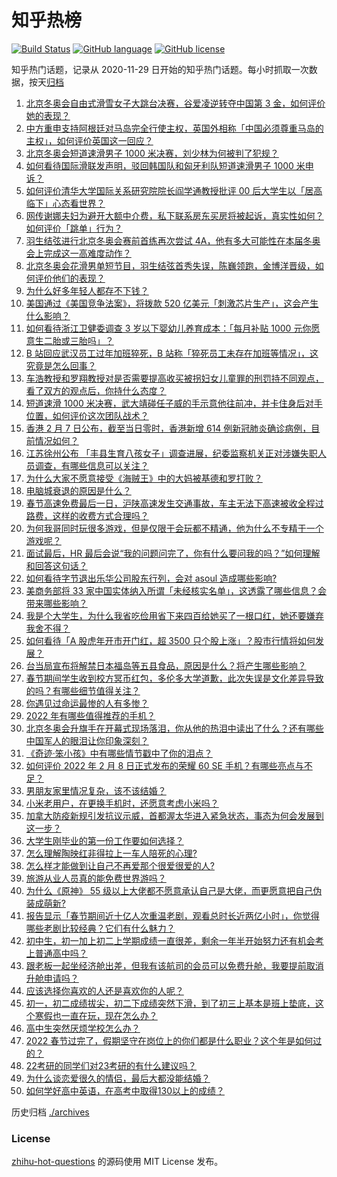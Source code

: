 # 知乎热榜
[![Build Status](https://github.com/ToWeLong/zhihu-hot-questions/workflows/CI/badge.svg)](https://github.com/ToWeLong/zhihu-hot-questions/actions)
[![GitHub language](https://img.shields.io/badge/language-golang-orange.svg)](https://golang.org/)
[![GitHub license](https://img.shields.io/github/license/ToWeLong/zhihu-hot-questions)](https://github.com/ToWeLong/zhihu-hot-questions/blob/main/LICENSE)

知乎热门话题，记录从 2020-11-29 日开始的知乎热门话题。每小时抓取一次数据，按天[归档](./archives)

<!-- BEGIN -->

1. [北京冬奥会自由式滑雪女子大跳台决赛，谷爱凌逆转夺中国第 3 金，如何评价她的表现？](https://www.zhihu.com/question/515326463)
1. [中方重申支持阿根廷对马岛完全行使主权，英国外相称「中国必须尊重马岛的主权」，如何评价英国这一回应？](https://www.zhihu.com/question/515199407)
1. [北京冬奥会短道速滑男子 1000 米决赛，刘少林为何被判了犯规？](https://www.zhihu.com/question/515248775)
1. [如何看待国际滑联发声明，驳回韩国队和匈牙利队短道速滑男子 1000 米申诉？](https://www.zhihu.com/question/515318079)
1. [如何评价清华大学国际关系研究院院长阎学通教授批评 00 后大学生以「居高临下」心态看世界？](https://www.zhihu.com/question/513049793)
1. [网传谢娜夫妇为避开大额中介费，私下联系房东买房将被起诉，真实性如何？如何评价「跳单」行为？](https://www.zhihu.com/question/515323003)
1. [羽生结弦进行北京冬奥会赛前首练再次尝试 4A，他有多大可能性在本届冬奥会上完成这一高难度动作？](https://www.zhihu.com/question/515209837)
1. [北京冬奥会花滑男单短节目，羽生结弦首秀失误，陈巍领跑，金博洋晋级，如何评价他们的表现？](https://www.zhihu.com/question/515320923)
1. [为什么好多年轻人都存不下钱？](https://www.zhihu.com/question/329037289)
1. [美国通过《美国竞争法案》，将拨款 520 亿美元「刺激芯片生产」，这会产生什么影响？](https://www.zhihu.com/question/515186903)
1. [如何看待浙江卫健委调查 3 岁以下婴幼儿养育成本：「每月补贴 1000 元你愿意生二胎或三胎吗」？](https://www.zhihu.com/question/515211233)
1. [B 站回应武汉员工过年加班猝死，B 站称「猝死员工未存在加班等情况」，这究竟是怎么回事？](https://www.zhihu.com/question/515191099)
1. [车浩教授和罗翔教授对是否需要提高收买被拐妇女儿童罪的刑罚持不同观点，看了双方的观点后，你持什么态度？](https://www.zhihu.com/question/515241997)
1. [短道速滑 1000 米决赛，武大靖碰任子威的手示意他往前冲，并卡住身后对手位置，如何评价这次团队战术？](https://www.zhihu.com/question/515334651)
1. [香港 2 月 7 日公布，截至当日零时，香港新增 614 例新冠肺炎确诊病例，目前情况如何？](https://www.zhihu.com/question/515163357)
1. [江苏徐州公布 「丰县生育八孩女子」调查进展，纪委监察机关正对涉嫌失职人员调查，有哪些信息可以关注？](https://www.zhihu.com/question/515264863)
1. [为什么大家不愿意接受《海贼王》中的大妈被基德和罗打败？](https://www.zhihu.com/question/514736492)
1. [电脑城衰退的原因是什么？](https://www.zhihu.com/question/509382596)
1. [春节高速免费最后一日，沪陕高速发生交通事故，车主无法下高速被收全程过路费，这样的收费方式合理吗？](https://www.zhihu.com/question/515334809)
1. [为何我哥同时玩很多游戏，但是仅限于会玩都不精通，他为什么不专精于一个游戏呢？](https://www.zhihu.com/question/514980043)
1. [面试最后，HR 最后会说“我的问题问完了，你有什么要问我的吗？”如何理解和回答这句话？](https://www.zhihu.com/question/29904997)
1. [如何看待字节退出乐华公司股东行列，会对 asoul 造成哪些影响?](https://www.zhihu.com/question/515163278)
1. [美商务部将 33 家中国实体纳入所谓「未经核实名单」，这透露了哪些信息？会带来哪些影响？](https://www.zhihu.com/question/515326726)
1. [我是个大学生，为什么我省吃俭用省下来四百给她买了一根口红，她还要嫌弃我舍不得？](https://www.zhihu.com/question/515241325)
1. [如何看待「A 股虎年开市开门红，超 3500 只个股上涨」？股市行情将如何发展？](https://www.zhihu.com/question/515179969)
1. [台当局宣布将解禁日本福岛等五县食品，原因是什么？将产生哪些影响？](https://www.zhihu.com/question/515334070)
1. [春节期间学生收到校方冥币红包，多伦多大学道歉，此次失误是文化差异导致的吗？有哪些细节值得关注？](https://www.zhihu.com/question/515144569)
1. [你遇见过命运最惨的人有多惨？](https://www.zhihu.com/question/284663505)
1. [2022 年有哪些值得推荐的手机？](https://www.zhihu.com/question/514306954)
1. [北京冬奥会升旗手在开幕式现场落泪，你从他的热泪中读出了什么？还有哪些中国军人的眼泪让你印象深刻？](https://www.zhihu.com/question/514902879)
1. [《奇迹·笨小孩》中有哪些情节戳中了你的泪点？](https://www.zhihu.com/question/514094283)
1. [如何评价 2022 年 2 月 8 日正式发布的荣耀 60 SE 手机？有哪些亮点与不足？](https://www.zhihu.com/question/515321348)
1. [男朋友家里情况复杂，该不该结婚？](https://www.zhihu.com/question/515090068)
1. [小米老用户，在更换手机时，还愿意考虑小米吗？](https://www.zhihu.com/question/514936527)
1. [加拿大防疫新规引发抗议示威，首都渥太华进入紧急状态，事态为何会发展到这一步？](https://www.zhihu.com/question/515164832)
1. [大学生刚毕业的第一份工作要如何选择？](https://www.zhihu.com/question/514858026)
1. [怎么理解陶映红非得拉上一车人陪死的心理?](https://www.zhihu.com/question/513366563)
1. [怎么样才能做到让自己不再爱那个很爱很爱的人?](https://www.zhihu.com/question/515342969)
1. [旅游从业人员真的能免费世界游吗？](https://www.zhihu.com/question/363279329)
1. [为什么《原神》 55 级以上大佬都不愿意承认自己是大佬，而更愿意把自己伪装成萌新?](https://www.zhihu.com/question/514736959)
1. [报告显示「春节期间近十亿人次重温老剧，观看总时长近两亿小时」，你觉得哪些老剧比较经典？它们有什么魅力？](https://www.zhihu.com/question/515156133)
1. [初中生，初一加上初二上学期成绩一直很差，剩余一年半开始努力还有机会考上普通高中吗？](https://www.zhihu.com/question/509885394)
1. [跟老板一起坐经济舱出差，但我有该航司的会员可以免费升舱，我要提前取消升舱申请吗？](https://www.zhihu.com/question/514680174)
1. [应该选择你喜欢的人还是喜欢你的人呢？](https://www.zhihu.com/question/513826717)
1. [初一，初二成绩拔尖，初二下成绩突然下滑，到了初三上基本是班上垫底，这个寒假也一直在玩，现在怎么办？](https://www.zhihu.com/question/515201051)
1. [高中生突然厌烦学校怎么办？](https://www.zhihu.com/question/515264411)
1. [2022 春节过完了，假期坚守在岗位上的你们都是什么职业？这个年是如何过的？](https://www.zhihu.com/question/515172119)
1. [22考研的同学们对23考研的有什么建议吗？](https://www.zhihu.com/question/508458872)
1. [为什么谈恋爱很久的情侣，最后大都没能结婚？](https://www.zhihu.com/question/461388898)
1. [如何学好高中英语，在高考中取得130以上的成绩？](https://www.zhihu.com/question/21411914)

<!-- END -->

历史归档 [./archives](./archives)


### License
[zhihu-hot-questions](https://github.com/towelong/zhihu-hot-questions) 的源码使用 MIT License 发布。